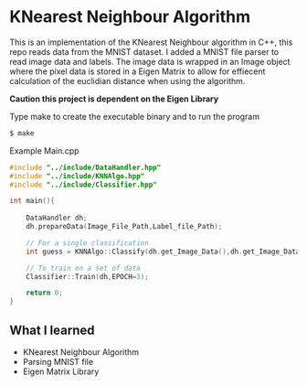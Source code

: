 # KNearest Neighbour Algorithm
This is an implementation of the KNearest Neighbour algorithm in C++, this repo reads data from the MNIST dataset.
I added a MNIST file parser to read image data and labels. The image data is wrapped in an Image object where the pixel
data is stored in a Eigen Matrix to allow for effiecent calculation of the euclidian distance when using the algorithm.

**Caution this project is dependent on the Eigen Library**

Type make to create the executable binary and to run the program
```bash
$ make
```

Example Main.cpp
```c++
#include "../include/DataHandler.hpp"
#include "../include/KNNAlgo.hpp"
#include "../include/Classifier.hpp"

int main(){
    
    DataHandler dh;
    dh.prepareData(Image_File_Path,Label_file_Path);

    // For a single classification
    int guess = KNNAlgo::Classify(dh.get_Image_Data(),dh.get_Image_Data()[1].getPixelData(),10);

    // To train on a set of data
    Classifier::Train(dh,EPOCH=3);

    return 0;
}

```

## What I learned
- KNearest Neighbour Algorithm
- Parsing MNIST file
- Eigen Matrix Library
